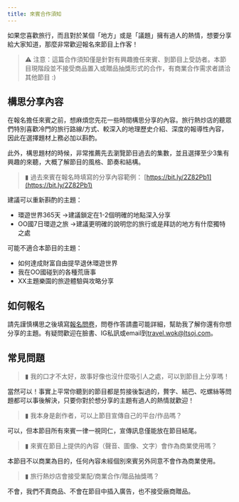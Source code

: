 ```yaml
---
title: 來賓合作須知
---
```

如果您喜歡旅行，而且對於某個「地方」或是「議題」擁有過人的熱情，想要分享給大家知道，那麼非常歡迎報名來節目上作客！

> ⚠️ 注意：這篇合作須知僅是針對有興趣擔任來賓、到節目上受訪者。本節目現階段並不接受商品置入或贈品抽獎形式的合作，有商業合作需求者請洽其他節目 :)

## 構思分享內容

在報名擔任來賓之前，想麻煩您先花一些時間構思分享的內容。旅行熱炒店的聽眾們特別喜歡冷門的旅行路線/方式、較深入的地理歷史介紹、深度的報導性內容，因此在選擇題材上務必加以斟酌。

此外，構思題材的時候，非常推薦先去瀏覽節目過去的集數，並且選擇至少3集有興趣的來聽，大概了解節目的風格、節奏和結構。

> ▮ 過去來賓在報名時填寫的分享內容範例： [https://bit.ly/2Z82Pb1](https://bit.ly/2Z82Pb1)

建議可以重新斟酌的主題：

* 環遊世界365天 →建議鎖定在1-2個明確的地點深入分享
* OO國7日環遊之旅 →建議更明確的說明您的旅行或是拜訪的地方有什麼獨特之處

可能不適合本節目的主題：

* 如何達成財富自由提早退休環遊世界
* 我在OO國碰到的各種荒唐事
* XX主題樂園的旅遊體驗與攻略分享

## 如何報名

請先謹慎構思之後填寫[報名問卷](https://forms.gle/KCxVMRBRnHxBS3QK7)，問卷作答請盡可能詳細，幫助我了解你還有你想分享的主題。有疑問歡迎在臉書、IG私訊或email到[travel.wok@ltsoj.com](mailto:travel.wok@ltsoj.com)。

## 常見問題

> ▮ 我的口才不太好，故事好像也沒什麼吸引人之處，可以到節目上分享嗎！

當然可以！事實上平常你聽到的節目都是剪接後製過的，贅字、結巴、吃螺絲等問題都可以事後解決，只要你對於想分享的主題有過人的熱情就歡迎！

> ▮ 我本身是創作者，可以上節目宣傳自己的平台/作品嗎？

可以，但本節目所有來賓一律一視同仁，宣傳訊息僅能放在節目結尾。

> ▮ 來賓在節目上提供的內容（聲音、圖像、文字）會作為商業使用嗎？

本節目不以商業為目的，任何內容未經個別來賓另外同意不會作為商業使用。

> ▮ 旅行熱炒店會接受業配/商業合作/贈品抽獎嗎？

不會，我們不賣商品、不會在節目中插入廣告，也不接受廠商贈品。